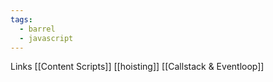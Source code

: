 ```yaml
---
tags:
  - barrel
  - javascript
---
```

Links
[[Content Scripts]]
[[hoisting]]
[[Callstack & Eventloop]]